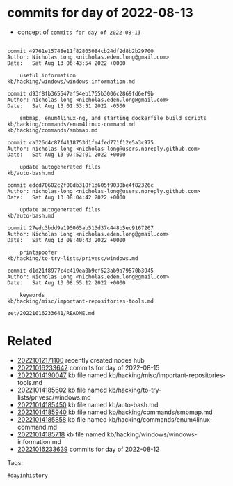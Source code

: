 # commits for day of 2022-08-13

- concept of `commits for day of 2022-08-13`

```

commit 49761e15748e11f82805084cb24df2d8b2b29700
Author: Nicholas Long <nicholas.eden.long@gmail.com>
Date:   Sat Aug 13 06:43:54 2022 +0000

    useful information
kb/hacking/windows/windows-information.md

commit d93f8fb365547af54eb1755b3006c2869fd6ef9b
Author: nicholas-long <nicholas.eden.long@gmail.com>
Date:   Sat Aug 13 01:53:51 2022 -0500

    smbmap, enum4linux-ng, and starting dockerfile build scripts
kb/hacking/commands/enum4linux-command.md
kb/hacking/commands/smbmap.md

commit ca326d4c87f4118753d1fa4fed771f12e5a3c975
Author: nicholas-long <nicholas-long@users.noreply.github.com>
Date:   Sat Aug 13 07:52:01 2022 +0000

    update autogenerated files
kb/auto-bash.md

commit edcd70602c2f00db318f1d605f9030be4f82326c
Author: nicholas-long <nicholas-long@users.noreply.github.com>
Date:   Sat Aug 13 08:04:42 2022 +0000

    update autogenerated files
kb/auto-bash.md

commit 27edc3bdd9a195065ab513d37c448b5ec9167267
Author: Nicholas Long <nicholas.eden.long@gmail.com>
Date:   Sat Aug 13 08:40:43 2022 +0000

    printspoofer
kb/hacking/to-try-lists/privesc/windows.md

commit d1d21f8977c4c419ea0b9cf523ab9a79570b3945
Author: Nicholas Long <nicholas.eden.long@gmail.com>
Date:   Sat Aug 13 08:55:12 2022 +0000

    keywords
kb/hacking/misc/important-repositories-tools.md
```

` zet/20221016233641/README.md `

# Related

- [20221012171100](/zet/20221012171100/README.md) recently created nodes hub
- [20221016233642](/zet/20221016233642/README.md) commits for day of 2022-08-15
- [20221014190047](/zet/20221014190047/README.md) kb file named kb/hacking/misc/important-repositories-tools.md
- [20221014185602](/zet/20221014185602/README.md) kb file named kb/hacking/to-try-lists/privesc/windows.md
- [20221014185450](/zet/20221014185450/README.md) kb file named kb/auto-bash.md
- [20221014185940](/zet/20221014185940/README.md) kb file named kb/hacking/commands/smbmap.md
- [20221014185858](/zet/20221014185858/README.md) kb file named kb/hacking/commands/enum4linux-command.md
- [20221014185718](/zet/20221014185718/README.md) kb file named kb/hacking/windows/windows-information.md
- [20221016233639](/zet/20221016233639/README.md) commits for day of 2022-08-12

Tags:

    #dayinhistory
